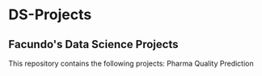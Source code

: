 # DS-Projects
## Facundo's Data Science Projects
This repository contains the following projects:
Pharma Quality Prediction

